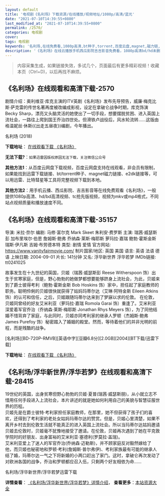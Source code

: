 ```yaml
---
layout: default
title: '电视剧《名利场》下载资源/在线播放/视频地址/1080p/高清/蓝光'
date: "2021-07-10T14:39:55+0800"
last_modified_at: "2021-07-10T14:39:55+0800"
permalink: /2570/
categories: 电视剧
cover:
tags: 电视剧
keywords: '名利场,在线免费看,1080p高清,bt种子,torrent,百度云盘,magnet,磁力链,迅雷下载资源'
description: '《名利场》在线云播放手机西瓜影院吉吉影音免费看，1080p高清bd/hd未删减完整版和tc抢先枪版，mkv/mp4格式，附带bt/torrent种子、magnet/磁力链、百度云盘、网盘资源迅雷下载链接'
---
```


>内容采集生成，如果链接失效，多试几个，页面最后有更多精彩视频！收藏本页（Ctrl+D)，以后再找不麻烦。


## 《名利场》在线观看和高清下载-2570

剧情介绍：奥利维亚·库克主演的ITV英剧《名利场》发布先导预告，威廉·梅克比斯·萨克雷的传世名著再度被改编成影视，设定在拿破仑战争时期，库克饰演Becky Sharp，漂亮又头脑灵活的她使出了一切手段，想要摆脱贫困、进入英国上流社会，一路往上爬到国王乔治四世处。但滑铁卢战役后，风水轮流转……这版由格温妮丝·休斯(《出走五昼夜》)编剧，今年播出。


名利场 (2018)

**下载地址**： [在线观看下载 《名利场》](https://www.btbtdy.me/btdy/dy13435.html) 


**无法下载?**：`如果迅雷因版权原因无法下载，关注微信公众号 `

**其他方法1**：从百度云网盘下载视频，百度云网盘支持在线观看，非会员有限制，如果能找到迅雷下载链接、bt/torrent种子、magnet磁力链接、e2dk链接等，可以用迅雷、比特彗星等工具将完整视频下载到本地。

**其他方法2**：用手机云播、西瓜影院、吉吉影音等在线免费观看《名利场》，一般提供1080p高清、hd/bd高清视频、tc抢先版视频，视频为mkv或mp4格式，不同站点视频质量和播放速度不同。


## 《名利场》在线观看和高清下载-35157

导演: 米拉·奈尔 编剧: 马修·富尔克 Mark Skeet 朱利安·费罗斯 主演: 瑞茜·威瑟斯彭 加布里埃尔·伯恩 詹姆斯·鲍弗 乔纳森·莱斯·梅耶斯 萝玛拉·嘉瑞 鲍勃·霍斯金斯 瑞斯·伊凡斯 吉姆·布劳德本特 类型: 剧情 爱情 官方网站: https://www.vanityfairmovie.com/ 制片国家/地区: 英国 美国 语言: 英语 法语 德语 上映日期: 2004-09-01 片长: 141分钟 又名: 浮华新世界 浮华若梦 IMDb链接: tt0241025

故事发生在十九世纪的英国，贝姬（瑞茜·威瑟斯彭 Reese Witherspoon 饰）出生于贫寒家庭，但是，野心勃勃的她做梦都想要能够跻身上流社会，为此，贝姬来到了爵士彼得考利（鲍勃·霍斯金斯 Bob Hoskins 饰）家中，担任起了家庭教师的职务。聪明伶俐的贝姬很快就获得了姑妈玛蒂尔达（艾琳·阿特金斯 Eileen Atkins 饰）的认可和信任，之后，贝姬跟随玛蒂尔达来到了梦寐以求的伦敦。 在伦敦，贝姬同曾经的好友艾米利亚（萝玛拉·嘉瑞 Romola Garai 饰）重逢了。艾米利亚深爱着军官乔治（乔纳森·莱斯·梅耶斯 Jonathan Rhys Meyers 饰），为了同他结婚不惜背弃了家庭，与此同时，贝姬亦同考利家的继承人罗顿（杰姆斯·鲍弗 James Purefoy 饰）秘密踏入了婚姻的殿堂。然而，等待着他们的并非光明的前程，而是残酷的战争。


[名利场][BD-720P-RMVB][英语中字][豆瓣6.8分][2.0GB][2004][BT下载/迅雷下载]

**下载地址**： [在线观看下载 《名利场》](https://www.btdx8.com/torrent/vanity_fair_2004.html) 


## 《名利场/浮华新世界/浮华若梦》在线观看和高清下载-28415

19世纪的英国，出身贫寒但野心勃勃的贝姬·夏普(瑞茜·威瑟斯朋)，从小就立志不惜用任何手段进入上流社会，本片讲述的就是她如何利用自己的美貌与智慧征服世界的历程。<br /> 贝姬先是在爵士彼特&middot;考利家担任家庭教师，在那里，她不但获得了孩子们的喜欢，还得到了考利家的老处女姑妈玛蒂尔达的赞赏。但是，贝姬心里清楚，如果不离开乡村去到伦敦生活就不能真正的进入英国上流社会。所以当玛蒂尔达姑妈邀请贝姬去伦敦时，贝姬毫不犹豫地接受了邀请。在伦敦，贝姬再次遇到了她在平克敦学院时的好朋友、出身富裕的艾米利亚·塞德利(罗莫拉&middot;盖瑞)。<br /> 艾米利亚爱上了迷人的军官乔治(乔纳森&middot;迈勒斯)，并不顾家庭反对毅然嫁给了他，而贝姬也秘密地和罗顿·考利(詹姆斯&middot;普尔弗伊)、考利家族最有可能的继承人结了婚，玛蒂尔达一气之下将新婚的小两口赶出了家门。这时，拿破仑再次发动了对欧洲各国的战争，乔治和罗顿都应召入伍，只剩两个好友相依为命……


名利场/浮华新世界/浮华若梦迅雷下载

**详情查看**： [《名利场/浮华新世界/浮华若梦》详情介绍](/movie/28415/)， **查看更多**：[本站资源大全](/movie/t/all/)

